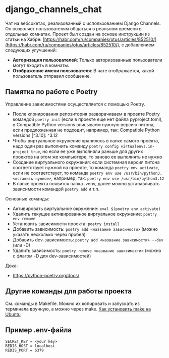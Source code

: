 # django_channels_chat
Чат на вебсокетах, реализованный с использованием Django Channels. Он позволяет пользователям общаться в реальном времени в отдельных комнатах. Проект был создан на основе инструкции из статьи на Хабре: [https://habr.com/ru/companies/otus/articles/852510/](https://habr.com/ru/companies/otus/articles/852510/), с добавлением следующих улучшений:

- **Авторизация пользователей**: Только авторизованные пользователи могут входить в комнаты.
- **Отображение имени пользователя**: В чате отображается, какой пользователь отправил сообщение.

## Памятка по работе с Poetry

Управление зависимостями осуществляется с помощью Poetry.

- После клонирования репозитория разворачиваем в проекте Poetry командой `poetry init` (если в проекте еще нет файла pyproject.toml), в Compatible Python versions вписываем нужную версию питона, если предложенная не подходит,
например, так: Compatible Python versions [^3.10]:  ^3.12
- Чтобы виртуальное окружение хранилось в папке самого проекта, надо один раз выполнить команду
`poetry config virtualenvs.in-project true`, но если ее уже выполняли раньше для других проектов
на этом же компьютере, то заново ее выполнять не нужно
- Создание виртуального окружения: если системная версия питона соответствует нужной на проекте,
то команда `poetry env activate`, если не соответствует, то команда `poetry env use /usr/bin/python3.<вставить нужное>`, например, так: `poetry env use /usr/bin/python3.12`
- В папке проекта появится папка .venv, далее можно устанавливать зависимости командой `poetry add` и т.п.

Основные команды:
- Активировать виртуальное окружение: `eval $(poetry env activate)`
- Удалить текущее активированное виртуальное окружение: `poetry env remove`
- Установить зависимости проекта: `poetry install`
- Добавить зависимость: `poetry add <название зависимости>` (можно указать несколько через пробел)
- Добавить dev-зависимость: `poetry add <название зависимости> --dev` (или -D)
- Удалить зависимость: `poetry remove <название зависимости>` (можно с флагом -D для dev-зависимостей)

Дока:
- https://python-poetry.org/docs/

## Другие команды для работы проекта

См. команды в Makefile.
Можно их копировать и запускать из терминала вручную, а можно через make.
[Как установить make на Ubuntu](https://www.geeksforgeeks.org/how-to-install-make-on-ubuntu/)

## Пример .env-файла
```
SECRET_KEY = <your key>
REDIS_HOST = localhost
REDIS_PORT = 6379
```
